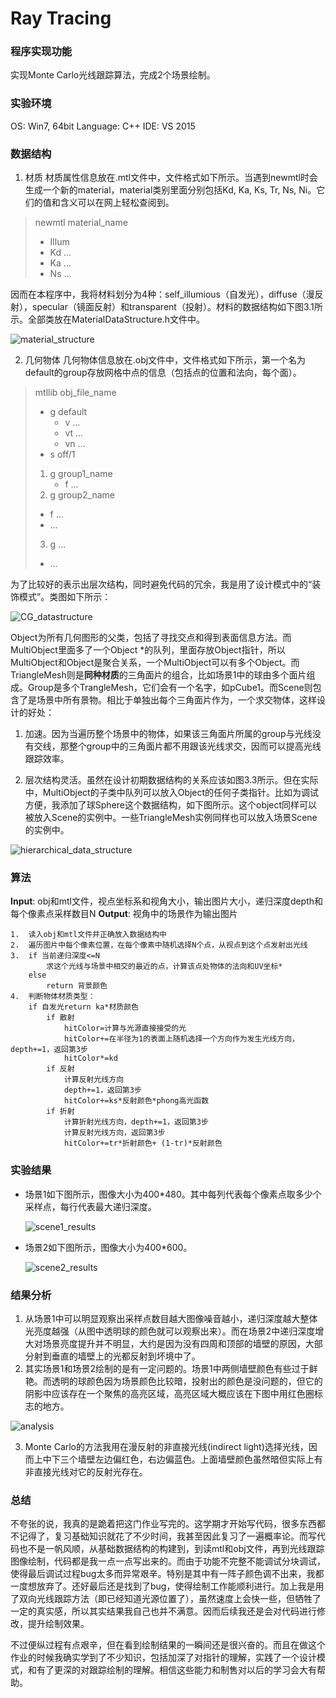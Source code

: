 # Ray Tracing

### 程序实现功能
实现Monte Carlo光线跟踪算法，完成2个场景绘制。

### 实验环境
OS: Win7, 64bit
Language: C++
IDE: VS 2015 

### 数据结构
1. 材质
材质属性信息放在.mtl文件中，文件格式如下所示。当遇到newmtl时会生成一个新的material，material类别里面分别包括Kd, Ka, Ks, Tr, Ns, Ni。它们的值和含义可以在网上轻松查阅到。
> newmtl material_name
>	- Illum
>	- Kd …
>	- Ka …
>	- Ns …
     
 因而在本程序中，我将材料划分为4种：self_illumious（自发光），diffuse（漫反射），specular（镜面反射）和transparent（投射）。材料的数据结构如下图3.1所示。全部类放在MaterialDataStructure.h文件中。

![material_structure](/result/material_structure.png)

2. 几何物体
几何物体信息放在.obj文件中，文件格式如下所示，第一个名为default的group存放网格中点的信息（包括点的位置和法向，每个面）。
>mtllib obj_file_name
>* g default
>	- v …
>	- vt …
>	- vn …
>* s off/1
> 1. g group1_name
>	 - f …
> 2.  g group2_name
>	 - f …
>	 - …
> 3.  g ...
>	 -  …

为了比较好的表示出层次结构，同时避免代码的冗余，我是用了设计模式中的“装饰模式”。类图如下所示：

![CG_datastructure](/result/CG_datastructure.png)


Object为所有几何图形的父类，包括了寻找交点和得到表面信息方法。而MultiObject里面多了一个Object \*的队列，里面存放Object指针，所以MultiObject和Object是聚合关系，一个MultiObject可以有多个Object。而TriangleMesh则是**同种材质**的三角面片的组合，比如场景1中的球由多个面片组成。Group是多个TrangleMesh，它们会有一个名字，如pCube1。而Scene则包含了是场景中所有景物。相比于单独出每个三角面片作为，一个求交物体，这样设计的好处：

1.	加速。因为当遍历整个场景中的物体，如果该三角面片所属的group与光线没有交线，那整个group中的三角面片都不用跟该光线求交，因而可以提高光线跟踪效率。

2.	层次结构灵活。虽然在设计初期数据结构的关系应该如图3.3所示。但在实际中，MultiObject的子类中队列可以放入Object的任何子类指针。比如为调试方便，我添加了球Sphere这个数据结构，如下图所示。这个object同样可以被放入Scene的实例中。一些TriangleMesh实例同样也可以放入场景Scene的实例中。

![hierarchical_data_structure](/result/hierarchical_data_structure.png)

###	算法
**Input**: obj和mtl文件，视点坐标系和视角大小，输出图片大小，递归深度depth和每个像素点采样数目N
**Output**: 视角中的场景作为输出图片
```
1.	读入obj和mtl文件并正确放入数据结构中
2.	遍历图片中每个像素位置，在每个像素中随机选择N个点，从视点到这个点发射出光线
3.	if 当前递归深度<=N
	    求这个光线与场景中相交的最近的点，计算该点处物体的法向和UV坐标*
	else
	    return 背景颜色
4.	判断物体材质类型：
	if 自发光return ka*材质颜色
		if 散射 
			hitColor=计算与光源直接接受的光
			hitColor+=在半径为1的表面上随机选择一个方向作为发生光线方向，depth+=1，返回第3步
			hitColor*=kd
		if 反射
			计算反射光线方向
			depth+=1，返回第3步
			hitColor+=ks*反射颜色*phong高光函数
		if 折射
			计算折射光线方向，depth+=1，返回第3步
			计算反射光线方向，返回第3步
			hitColor+=tr*折射颜色+ (1-tr)*反射颜色
```
### 实验结果
- 场景1如下图所示，图像大小为400\*480。其中每列代表每个像素点取多少个采样点，每行代表最大递归深度。

  ![scene1_results](/result/scene1_results.png)

- 场景2如下图所示，图像大小为400\*600。

  ![scene2_results](/result/scene2_results.png)

### 结果分析
1.	从场景1中可以明显观察出采样点数目越大图像噪音越小，递归深度越大整体光亮度越强（从图中透明球的颜色就可以观察出来）。而在场景2中递归深度增大对场景亮度提升并不明显，大约是因为没有四周和顶部的墙壁的原因，大部分射到垂直的墙壁上的光都反射到坏境中了。
2.	其实场景1和场景2绘制的是有一定问题的。场景1中两侧墙壁颜色有些过于鲜艳。而透明的球颜色因为场景颜色比较暗，投射出的颜色是没问题的，但它的阴影中应该存在一个聚焦的高亮区域，高亮区域大概应该在下图中用红色圈标志的地方。

![analysis](/result/analysis.png)

3.	Monte Carlo的方法我用在漫反射的非直接光线(indirect light)选择光线，因而上中下三个墙壁左边偏红色，右边偏蓝色。上面墙壁颜色虽然暗但实际上有非直接光线对它的反射光存在。

### 总结
不夸张的说，我真的是跪着把这门作业写完的。这学期才开始写代码，很多东西都不记得了，复习基础知识就花了不少时间，我甚至因此复习了一遍概率论。而写代码也不是一帆风顺，从基础数据结构的构建到，到读mtl和obj文件，再到光线跟踪图像绘制，代码都是我一点一点写出来的。而由于功能不完整不能调试分块调试，使得最后调试过程bug太多而异常艰辛。特别是其中有一阵子颜色调不出来，我都一度想放弃了。还好最后还是找到了bug，使得绘制工作能顺利进行。加上我是用了双向光线跟踪方法（即已经知道光源位置了），虽然速度上会快一些，但牺牲了一定的真实感，所以其实结果我自己也并不满意。因而后续我还是会对代码进行修改，提升绘制效果。

不过便纵过程有点艰辛，但在看到绘制结果的一瞬间还是很兴奋的。而且在做这个作业的时候我确实学到了不少知识，包括加深了对指针的理解，实践了一个设计模式，和有了更深的对跟踪绘制的理解。相信这些能力和制售对以后的学习会大有帮助。
